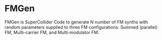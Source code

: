 # FMGen
FMGen is SuperCollider Code to generate N number of FM synths with random parameters supplied to three FM configurations: Summed (parallel) FM, Multi-carrier FM, and Multi-modulator FM.
